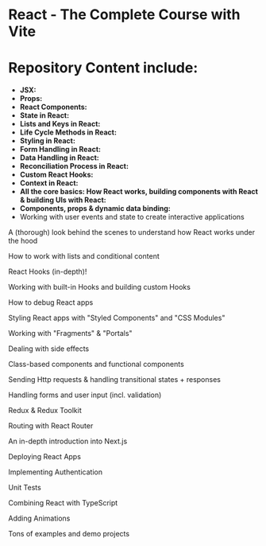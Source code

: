 # React - The Complete Course with Vite

# Repository Content include:
- **JSX:**
- **Props:** 
- **React Components:** 
- **State in React:** 
- **Lists and Keys in React:** 
- **Life Cycle Methods in React:** 
- **Styling in React:** 
- **Form Handling in React:** 
- **Data Handling in React:** 
- **Reconciliation Process in React:** 
- **Custom React Hooks:** 
- **Context in React:**
- **All the core basics: How React works, building components with React & building UIs with React:**
- **Components, props & dynamic data binding:**
- Working with user events and state to create interactive applications

A (thorough) look behind the scenes to understand how React works under the hood

How to work with lists and conditional content

React Hooks (in-depth)!

Working with built-in Hooks and building custom Hooks

How to debug React apps

Styling React apps with "Styled Components" and "CSS Modules"

Working with "Fragments" & "Portals"

Dealing with side effects

Class-based components and functional components

Sending Http requests & handling transitional states + responses

Handling forms and user input (incl. validation)

Redux & Redux Toolkit

Routing with React Router

An in-depth introduction into Next.js

Deploying React Apps

Implementing Authentication

Unit Tests

Combining React with TypeScript

Adding Animations

Tons of examples and demo projects
